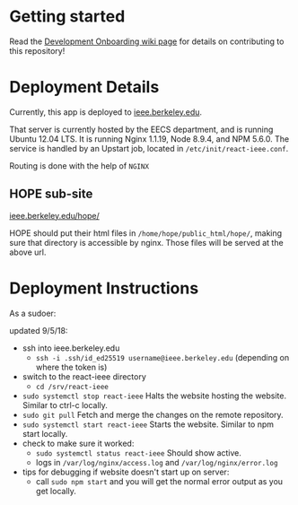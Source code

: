 # Getting started

Read the [Development Onboarding wiki page](https://github.com/IEEEBerkeley/react-ieee/wiki/Development-Onboarding) for details on contributing to this repository!

# Deployment Details

Currently, this app is deployed to
[ieee.berkeley.edu](https://ieee.berkeley.edu).

That server is currently hosted by the EECS department, and is running Ubuntu
12.04 LTS. It is running Nginx 1.1.19, Node 8.9.4, and NPM 5.6.0. The service
is handled by an Upstart job, located in `/etc/init/react-ieee.conf`.

Routing is done with the help of `NGINX`

## HOPE sub-site

[ieee.berkeley.edu/hope/](ieee.berkeley.edu/hope/)

HOPE should put their html files in `/home/hope/public_html/hope/`, making sure
that directory is accessible by nginx. Those files will be served at the above
url.

# Deployment Instructions

As a sudoer:

updated 9/5/18:
- ssh into ieee.berkeley.edu
    - `ssh -i .ssh/id_ed25519 username@ieee.berkeley.edu` (depending on where the token is)
- switch to the react-ieee directory
    - `cd /srv/react-ieee `
- `sudo systemctl stop react-ieee` Halts the website hosting the website. Similar to ctrl-c locally.
- `sudo git pull` Fetch and merge the changes on the remote repository.
- `sudo systemctl start react-ieee` Starts the website. Similar to npm start locally.
- check to make sure it worked:
    -  `sudo systemctl status react-ieee` Should show active.
    -  logs in `/var/log/nginx/access.log` and `/var/log/nginx/error.log`
- tips for debugging if website doesn't start up on server: 
    - call `sudo npm start` and you will get the normal error output as you get locally.
